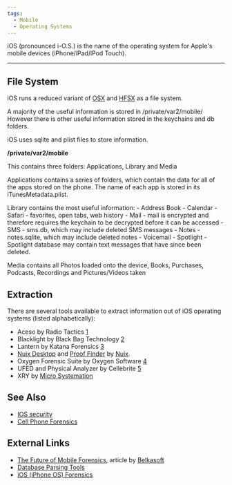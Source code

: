 ```yaml
---
tags:
  - Mobile
  - Operating Systems
---
```

iOS (pronounced i-O.S.) is the name of the operating system for Apple's
mobile devices (iPhone/iPad/iPod Touch).

------------------------------------------------------------------------

## File System

iOS runs a reduced variant of [OSX](mac_os_x.md) and
[HFSX](hfs+.md) as a file system.

A majority of the useful information is stored in /private/var2/mobile/
However there is other useful information stored in the keychains and db
folders.

iOS uses sqlite and plist files to store information.

**/private/var2/mobile**

This contains three folders: Applications, Library and Media

Applications contains a series of folders, which contain the data for
all of the apps stored on the phone. The name of each app is stored in
its iTunesMetadata.plist.

Library contains the most useful information: - Address Book -
Calendar - Safari - favorites, open tabs, web history - Mail - mail is
encrypted and therefore requires the keychain to be decrypted before it
can be accessed - SMS - sms.db, which may include deleted SMS messages -
Notes - notes.sqlite, which may include deleted notes - Voicemail -
Spotlight - Spotlight database may contain text messages that have since
been deleted.

Media contains all Photos loaded onto the device, Books, Purchases,
Podcasts, Recordings and Pictures/Videos taken

## Extraction

There are several tools available to extract information out of iOS
operating systems (listed alphabetically):

* Aceso by Radio Tactics
  [1](http://www.radio-tactics.com/products/law/aceso-kiosk)
* Blacklight by Black Bag Technology [2](https://www.blackbagtech.com/)
* Lantern by Katana Forensics [3](http://katanaforensics.com/)
* [Nuix Desktop](nuix_desktop.md) and [Proof Finder](proof_finder.md) by
  [Nuix](nuix.md).
* Oxygen Forensic Suite by Oxygen Software
  [4](http://www.oxygen-forensic.com/en/)
* UFED and Physical Analyzer by Cellebrite
  [5](http://www.cellebrite.com/)
* XRY by [Micro Systemation](https://www.msab.com/)

## See Also

* [IOS security](ios_security.md)
* [Cell Phone Forensics](cell_phone_forensics.md)

## External Links

* [The Future of Mobile Forensics](http://belkasoft.com/en/future-of-mobile-forensics),
  article by [Belkasoft](belkasoft.md)
* [Database Parsing Tools](http://linuxsleuthing.blogspot.com/2011/05/iphone-forensics-tools.html)
* [iOS (iPhone OS) Forensics](http://www.systoolsgroup.com/forensics/sqlite/ios.html)
